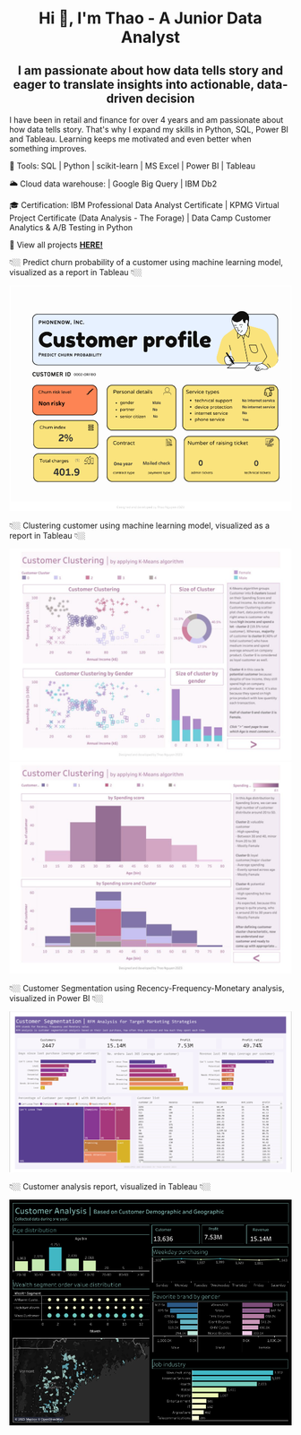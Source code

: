 <h1 align="center"> Hi 👋, I'm Thao - A Junior Data Analyst </h1>

<h2 align="center"> I am passionate about how data tells story and eager to translate insights into actionable, data-driven decision </h2>

I have been in retail and finance for over 4 years and am passionate about how data tells story. That's why I expand my skills in Python, SQL, Power BI and Tableau. Learning keeps me motivated and even better when something improves.

🔧 Tools: SQL | Python | scikit-learn | MS Excel | Power BI | Tableau 

🌥 Cloud data warehouse: | Google Big Query | IBM Db2

🎓 Certification: IBM Professional Data Analyst Certificate | 
KPMG Virtual Project Certificate (Data Analysis - The Forage) |
Data Camp Customer Analytics & A/B Testing in Python

<p> 📌 View all projects <a href="https://github.com/nhthaonguyen?tab=repositories"><strong>HERE!</strong></a> </p>

<p> 👇🏼 Predict churn probability of a customer using machine learning model, visualized as a report in Tableau 👇🏼 </p>
<img src="image/churn-predict-profile.png"/>

<p> 👇🏼 Clustering customer using machine learning model, visualized as a report in Tableau 👇🏼 </p>
<img src="image/Customer-Clustering-KMeans_page1.jpg"/>
<img src="image/Customer-Clustering-KMeans_page2.jpg"/>

<p> 👇🏼 Customer Segmentation using Recency-Frequency-Monetary analysis, visualized in Power BI 👇🏼 </p>
<img src="https://github.com/nhthaonguyen/nhthaonguyen.github.io/blob/main/image/Customer-Segmentation-Viz.png?raw=true"/>

<p> 👇🏼 Customer analysis report, visualized in Tableau 👇🏼 </p>
<img src="https://github.com/nhthaonguyen/nhthaonguyen.github.io/blob/main/image/Customer-Analysis.png?raw=true"/>


